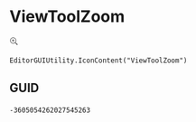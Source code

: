 # ViewToolZoom
![](/img/ViewToolZoom.png)

``` CSharp
EditorGUIUtility.IconContent("ViewToolZoom")
```
## GUID
```
-3605054262027545263
```

